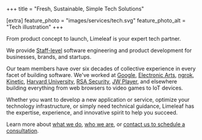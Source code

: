 +++
title = "Fresh, Sustainable, Simple Tech Solutions"

[extra]
feature_photo = "images/services/tech.svg"
feature_photo_alt = "Tech illustration"
+++

From product concept to launch, Limeleaf is your expert tech partner.

We provide [Staff-level](https://staffeng.com/guides/what-do-staff-engineers-actually-do/ "What do Staff+ engineers actually do?") software engineering and product development for businesses, brands, and startups.

Our team members have over six decades of collective experience in every facet of building software. We've worked at [Google][2], [Electronic Arts][3], [ngrok][4], [Kinetic][5], [Harvard University][6], [RSA Security][8], [JW Player][7], and elsewhere building everything from web browsers to video games to IoT devices.

Whether you want to develop a new application or service, optimize your technology infrastructure, or simply need technical guidance, Limeleaf has the expertise, experience, and innovative spirit to help you succeed.

Learn more about [what we do](/services "Our services"), [who we are](/members "About Limeleaf"), or [contact us to schedule a consultation](/contact "Contact us").

[2]: https://www.google.com/chrome "Google Chrome website"
[3]: https://ea.com "EA website"
[4]: https://ngrok.com "ngrok website"
[5]: https://wearekinetic.com "Kinetic website"
[6]: https://www.harvard.edu "Harvard website"
[7]: https://www.jwplayer.com "JW Player website"
[8]: https://rsa.com "RSA website"